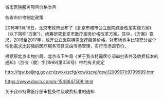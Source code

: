 省市医院服务项目价格类目


各省市价格制定政策



2016年3月16日，北京市政府发布了《北京市城市公立医院综合改革实施方案》（以下简称“方案”），统筹研究北京市医疗服务价格改革方案。其中，《方案》要求，2016至2017年，放开公立医院特需医疗服务价格，对市场竞争比较充分或个性化需求比较强的医疗服务项目交由市场管理，实行市场调节价。





根据原北京市物价局、北京市卫生局《关于我市特需医疗部审批条件及收费标准的通知》（京价（收）字[1999]第050号）中的有关规定

http://fgw.beijing.gov.cn/zwxx/zcfg/xcwj/zcwj/qtwj/200907/t9799989.htm

 https://www.docin.com/p-1543647508.html
 
 



关于我市特需医疗部审批条件及收费标准的通知

